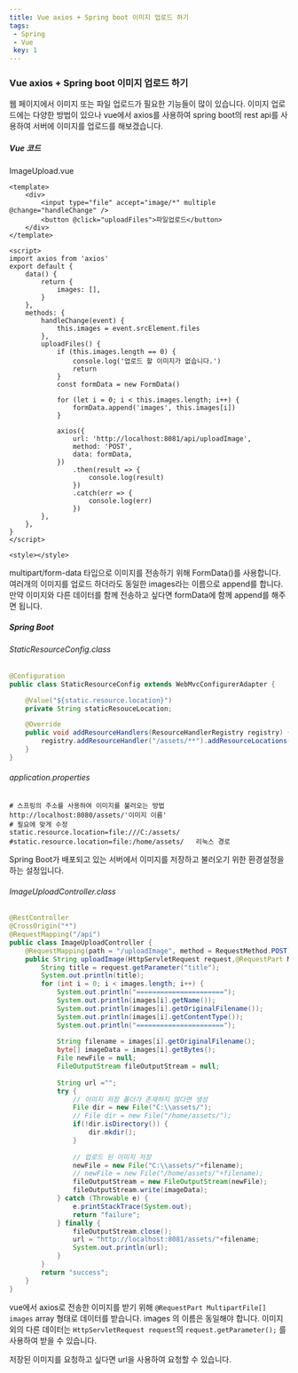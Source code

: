 ```yaml
---
title: Vue axios + Spring boot 이미지 업로드 하기
tags: 
 - Spring
 - Vue
 key: 1
---
```


### Vue axios + Spring boot 이미지 업로드 하기

웹 페이지에서 이미지 또는 파일 업로드가 필요한 기능들이 많이 있습니다.  이미지 업로드에는 다양한 방법이 있으나  vue에서 axios를 사용하여 spring boot의 rest api를 사용하여 서버에 이미지를 업로드를 해보겠습니다.



##### Vue 코드 

ImageUpload.vue

```vue
<template>
	<div>
		<input type="file" accept="image/*" multiple @change="handleChange" />
		<button @click="uploadFiles">파일업로드</button>
	</div>
</template>

<script>
import axios from 'axios'
export default {
	data() {
		return {
			images: [],
		}
	},
	methods: {
		handleChange(event) {
			this.images = event.srcElement.files
		},
		uploadFiles() {
			if (this.images.length == 0) {
				console.log('업로드 할 이미지가 없습니다.')
				return
			}
			const formData = new FormData()

			for (let i = 0; i < this.images.length; i++) {
				formData.append('images', this.images[i])
			}

			axios({
				url: 'http://localhost:8081/api/uploadImage',
				method: 'POST',
				data: formData,
			})
				.then(result => {
					console.log(result)
				})
				.catch(err => {
					console.log(err)
				})
		},
	},
}
</script>

<style></style>

```

multipart/form-data 타입으로 이미지를 전송하기 위해 FormData()를 사용합니다. 여러개의 이미지를 업로드 하더라도 동일한 images라는 이름으로 append를 합니다. 만약 이미지와 다른 데이터를 함께 전송하고 싶다면 formData에 함께 append를 해주면 됩니다. 



##### Spring Boot 

###### StaticResourceConfig.class

``` java
@Configuration
public class StaticResourceConfig extends WebMvcConfigurerAdapter {

    @Value("${static.resource.location}")
    private String staticResouceLocation;

    @Override
    public void addResourceHandlers(ResourceHandlerRegistry registry) {
        registry.addResourceHandler("/assets/**").addResourceLocations(staticResouceLocation);
    }
}
```

###### application.properties

``` properties
# 스프링의 주소를 사용하여 이미지를 불러오는 방법  http://localhost:8080/assets/'이미지 이름'
# 필요에 맞게 수정
static.resource.location=file:///C:/assets/
#static.resource.location=file:/home/assets/   리눅스 경로
```

Spring Boot가 배포되고 있는 서버에서 이미지를 저장하고 불러오기 위한 환경설정을 하는 설정입니다.

###### ImageUploadController.class

``` java
@RestController
@CrossOrigin("*")
@RequestMapping("/api")
public class ImageUploadController {
	@RequestMapping(path = "/uploadImage", method = RequestMethod.POST)
	public String uploadImage(HttpServletRequest request,@RequestPart MultipartFile[] images ) throws IOException {
		String title = request.getParameter("title");
		System.out.println(title);
		for (int i = 0; i < images.length; i++) {
			System.out.println("======================");
			System.out.println(images[i].getName());
			System.out.println(images[i].getOriginalFilename());
			System.out.println(images[i].getContentType());
			System.out.println("======================");
			
			String filename = images[i].getOriginalFilename();
			byte[] imageData = images[i].getBytes();
			File newFile = null;
			FileOutputStream fileOutputStream = null;
			
			String url ="";
			try {
                // 이미지 저장 폴더가 존재하지 않다면 생성
				File dir = new File("C:\\assets/");
                // File dir = new File("/home/assets/");
				if(!dir.isDirectory()) {
					dir.mkdir();
				}
				
				// 업로드 된 이미지 저장
				newFile = new File("C:\\assets/"+filename);
                // newFile = new File("/home/assets/"+filename);
				fileOutputStream = new FileOutputStream(newFile);
				fileOutputStream.write(imageData);
			} catch (Throwable e) {
				e.printStackTrace(System.out);
				return "failure";
			} finally {
				fileOutputStream.close();
				url = "http://localhost:8081/assets/"+filename;
				System.out.println(url);
			}
		}
		return "success";
	}
}
```

vue에서 axios로 전송한 이미지를 받기 위해 `@RequestPart MultipartFile[] images` array 형태로 데이터를 받습니다. images 의 이름은 동일해야 합니다. 이미지 외의 다른 데이터는 `HttpServletRequest request`의 `request.getParameter();` 를 사용하여 받을 수 있습니다.

저장된 이미지를 요청하고 싶다면  url을 사용하여 요청할 수 있습니다.

